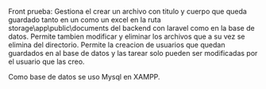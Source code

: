 Front prueba:
Gestiona el crear un archivo con titulo y cuerpo que queda guardado tanto en un como un excel en la ruta storage\app\public\documents del backend con laravel como en la base de datos.
Permite tambien modificar y eliminar los archivos que a su vez se elimina del directorio.
Permite la creacion de usuarios que quedan guardados en al base de datos y las tarear solo pueden ser modificadas por el usuario que las creo.

Como base de datos se uso Mysql en XAMPP.
